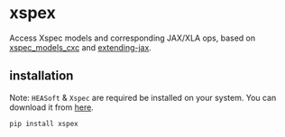 # xspex

Access Xspec models and corresponding JAX/XLA ops, based on [xspec_models_cxc](https://github.com/cxcsds/xspec-models-cxc/) and [extending-jax](https://github.com/dfm/extending-jax).

## installation

Note: `HEASoft` & `Xspec` are required be installed on your system. You can download it from [here](https://heasarc.gsfc.nasa.gov/lheasoft/).

```bash
pip install xspex
```
